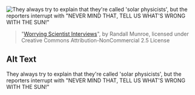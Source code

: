 ![They always try to explain that they're called 'solar physicists', but the reporters interrupt with "NEVER MIND THAT, TELL US WHAT'S WRONG WITH THE SUN!"](https://imgs.xkcd.com/comics/worrying_scientist_interviews.png)
> "[Worrying Scientist Interviews](https://xkcd.com/1895/)", by Randall Munroe, licensed under Creative Commons Attribution-NonCommercial 2.5 License

## Alt Text
They always try to explain that they're called 'solar physicists', but the reporters interrupt with "NEVER MIND THAT, TELL US WHAT'S WRONG WITH THE SUN!"

